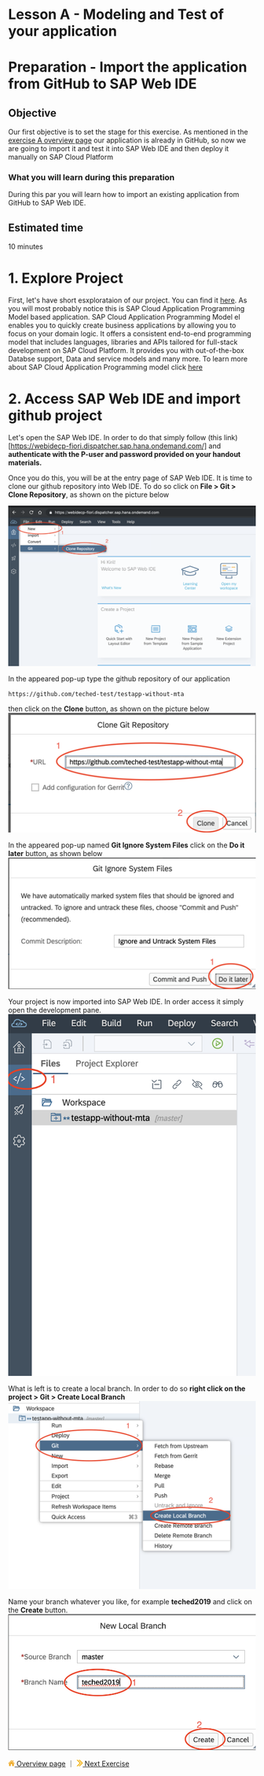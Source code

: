 # Lesson A - Modeling and Test of your application
# Preparation - Import the application from GitHub to SAP Web IDE

## Objective
Our first objective is to set the stage for this exercise. As mentioned in the [exercise A overview page](../../overviews/A/README.md) our application is already in GitHub, so now we are going to import it and test it into SAP Web IDE and then deploy it manually on SAP Cloud Platform

### What you will learn during this preparation
During this par you will learn how to import an existing application from GitHub to SAP Web IDE.

## Estimated time
10 minutes 

# 1. Explore Project
First, let's have short esxplorataion of our project. You can find it [here](https://github.com/teched-test/testapp-without-mta). As you will most probably notice this is SAP Cloud Application Programming Model based application. SAP Cloud Application Programming Model el enables you to quickly create business applications by allowing you to focus on your domain logic. It offers a consistent end-to-end programming model that includes languages, libraries and APIs tailored for full-stack development on SAP Cloud Platform. It provides you with out-of-the-box Databse support, Data and service models and many more. To learn more about SAP Cloud Application Programming model click [here](https://help.sap.com/viewer/65de2977205c403bbc107264b8eccf4b/Cloud/en-US/00823f91779d4d42aa29a498e0535cdf.html)

# 2. Access SAP Web IDE and import github project
Let's open the SAP Web IDE. In order to do that simply follow
(this link)[https://webidecp-fiori.dispatcher.sap.hana.ondemand.com/] and **authenticate with the P-user and password provided on your handout materials.**

Once you do this, you will be at the entry page of SAP Web IDE. It is time to clone our github repository into Web IDE. To do so click on **File > Git > Clone Repository**, as shown on the picture below

![](..//images/a/prep_git_clone_repo.png)

In the appeared pop-up type the github repository of our application 
```
https://github.com/teched-test/testapp-without-mta
```
then click on the **Clone** button, as shown on the picture below
![](../images/a/prep_clone_repo_url.png)

In the appeared pop-up named **Git Ignore System Files** click on the **Do it later** button, as shown below
![](../images/a/prep_git_ignore.png)

Your project is now imported into SAP Web IDE. In order access it simply open the development pane.
![](../images/a/prep_open_dev_pane.png)

What is left is to create a local branch. In order to do so **right click on the project > Git > Create Local Branch**
![](../images/a/prep_create_local_branch.png)

Name your branch whatever you like, for example **teched2019** and click on the **Create** button.
![](../images/a/prep_finalize_branch.png)


[![](../images/nav-home.png) Overview page](../../README.md) ｜ [![](../images/nav-next.png) Next Exercise](../../exercises/A1/README.md)
